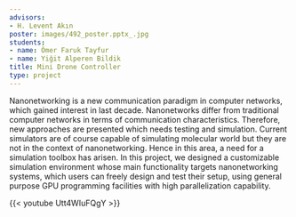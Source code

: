 ```yaml
---
advisors:
- H. Levent Akın
poster: images/492_poster.pptx_.jpg
students:
- name: Ömer Faruk Tayfur
- name: Yiğit Alperen Bildik
title: Mini Drone Controller
type: project
---
```


Nanonetworking is a new communication paradigm in computer networks, which gained interest in last decade. Nanonetworks differ from traditional computer networks in terms of communication characteristics. Therefore, new approaches are presented which needs testing and simulation. Current simulators are of course capable of simulating molecular world but they are not in the context of nanonetworking. Hence in this area, a need for a simulation toolbox has arisen. In this project, we designed a customizable simulation environment whose main functionality targets nanonetworking systems, which users can freely design and test their setup, using general purpose GPU programming facilities with high parallelization capability.


{{< youtube Utt4WIuFQgY >}}